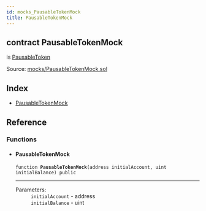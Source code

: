 ```yaml
---
id: mocks_PausableTokenMock
title: PausableTokenMock
---
```


<div class="contract-doc"><div class="contract"><h2 class="contract-header"><span class="contract-kind">contract</span> PausableTokenMock</h2><p class="base-contracts"><span>is</span> <a href="token_ERC20_PausableToken.html">PausableToken</a></p><div class="source">Source: <a href="https://github.com/OpenZeppelin/zeppelin-solidity/blob/v1.7.0/contracts/mocks/PausableTokenMock.sol" target="_blank">mocks/PausableTokenMock.sol</a></div></div><div class="index"><h2>Index</h2><ul><li><a href="mocks_PausableTokenMock.html#PausableTokenMock">PausableTokenMock</a></li></ul></div><div class="reference"><h2>Reference</h2><div class="functions"><h3>Functions</h3><ul><li><div class="item function"><span id="PausableTokenMock" class="anchor-marker"></span><h4 class="name">PausableTokenMock</h4><div class="body"><code class="signature">function <strong>PausableTokenMock</strong><span>(address initialAccount, uint initialBalance) </span><span>public </span></code><hr/><dl><dt><span class="label-parameters">Parameters:</span></dt><dd><div><code>initialAccount</code> - address</div><div><code>initialBalance</code> - uint</div></dd></dl></div></div></li></ul></div></div></div>
